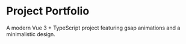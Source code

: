 # Project Portfolio 

A modern Vue 3 + TypeScript project featuring gsap animations and a minimalistic design.

